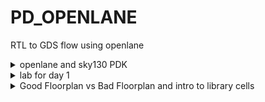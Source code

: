 # PD_OPENLANE
RTL to GDS flow using openlane
<details>
<summary>openlane and sky130 PDK</summary>

### fundametals of chip structure

![image](https://github.com/JiteshNayak2004/PD_OPENLANE/assets/117510555/8ba7b58c-0580-43ec-aaed-bc877bb9ff21)

![image](https://github.com/JiteshNayak2004/PD_OPENLANE/assets/117510555/c2274d58-299e-413e-afb6-d7325d4fc7a7)

![image](https://github.com/JiteshNayak2004/PD_OPENLANE/assets/117510555/eb5c48b1-91c2-4f2f-9df3-e929a357cc5e)


we call the above as a package and not a chip

1. PADS - the ways signal comes inside or goes outside
2. CORE - all the digital logic recides
3. DIE - size of the chip


The core of the chip will contain two types of blocks:
 - **Foundry IP Blocks** (e.g. ADC, DAC, PLL, and SRAM) = blocks which requires some amount of intelligent techniques to build which can only be designed by foundries.
 - **Macro blocks** (e.g. RISC-V SOC and SPI) = pure digital logic blocks compared to IP's which might require some analog parts. 
 
 ![image](https://user-images.githubusercontent.com/87559347/182751377-2810d388-21b0-4df1-b1d4-c72176d80d28.png)

Open Source Digital ASIC Design requires three open-source components:  
- **RTL Designs** = github.com, librecores.org, opencores.org
- **EDA Tools** = OpenROAD, OpenLANE,QFlow  
- **PDK** = Google + Skywater 130nm Production PDK

**PDK (Process Design Kit)** = A set of data files and documents which serves as the interface between the designer and the fab. This includes cell libraries, IO libraries, design rules (DRC, LVS, etc.)

### OPENLANE RTL to GDSII Flow:
## Synthesis
1. The RTL Level Design is then synthesized using a Logic Synthesizer we use yosys for the same here.
2. The RTL Netlist is then converted into a synthesised netlist where there are details about the standard cells and its implementations.
3.  Yosys takes the RTL design and timing .libs and verilog models of standard cells and converts into a RTL Netlist.
4.  abc does the tehnology mapping to the required skywater-pdk variants

#### Synthesis Strategies
Different strategies can be used to synthesize for the either the least area or the best timing. To analyse this, synthesis exploration utility generates a report showing the effect on delays/timing/area et.,

#### Deign Exploration Utility
This is used to suit the design configuration and generate reports with different metrics to select the best. This is also used for regression testing

#### Design For Test - DFT Insertion
1. in a real chip once fabricated we  need to check for manufacturing defects
2. we cannot test individual blocks in an soc thus we need to design the chip such that it can be tested out later
3. DFT is done using scan chains we do this by modifying the flip flop such that it has extra inputs and we can pass test signals to check the functionality of the flip flop
4. we do this using an open source tool called fault

## Floor Planning 
1. This is done by OpenROAD flow The macros and IPs are placed in the core before proceding further This is called as pre-placement. 
2. Floor planning is done separately for the macros and it is called macro floor planning where in the macros are placed in such a way that they are closer to the inputs/outputs/other macros where more connections are present.
3. To prevent the loading effects de-coupling capacitors are placed so that the logic states are well within the noise margin.
   
## power planning

1. When several blocks tap power from a single source, there is a problem of Voltage Drop at the Vdd and Ground source at the Vss which can again push the logic out of the required noise margin into the undefined state.
2. To mitigate this Vdd and Vss are placed as horizontal and vertical strips in the chip so that the blocks can tap power from the nearest source.
3. in power grid creation
   1. **rings**:vdd and vss rings are formed across core and macro
   2. **stripes**: they carry vdd and vss across the chip
   3. **rails** :connect vdd and vss to the standard cell

## Placement
There are two types of placement. The other required logic is placed optimally. Placement is of two steps

1. Global Placement- finds the optimal position for each cells. These positions are not necessarly correct, cells may overlap
2. Detialed Placement - After Global placement is done minimal alterations are done to correct the issues
4. Clock Tree Synthesis
To ensure minimum skew the Clock is routed optimally through the circuit using different algorithms. This is done in the OpenROAD flow by TritonCTS.

5. Fake Antenna and diode swapping
Long wires acts as antennas and cause accumulation of charges during the fabrication process damaging the transistor. To avoid this bridging is used to pass the wire through different layers or an antenna diode cell is added to leak away the charges

OpenLane approach - Insert Fake Diode to every cell input during placement. This matches the footprint of the library of the antenna diode. The Antenna Checker is run to check for violations, if there are violations then the fake diode is swapped with a real one.
OpenROAD approach - In the global route step, the antenna violation is addressed automatically by inserting an antenan diode OpenLane allows the user to chose either of the above approaches

## Routing
This step is used to implement the interconnect using the different metal layers specified in the PDK. There are two steps

1. Global Routing - This is done inside the OpenROAD flow (FastRoute)
2. Detailed Routing - This is performed using TritonRoute outside the OpenROAD flow after the global routing.
3. Before performing this step the Logic Equivalence Check is performed by Yosys, since OpenROAD does some optimisations the circuit.

## RC Extraction
From the .def file, the parasitic extraction is done to generate the .spef file (Standard Prasitic Exchange Format) which produces an accurate analog model of the circuit by including the parasitic effects due to wires, parasitic capacitances, etc.,

## STA
Static timing analysis (STA) is a method of validating the timing performance of a design by checking all possible paths for timing violations. STA breaks a design down into timing paths, calculates the signal propagation delay along each path, and checks for violations of timing constraints inside the design and at the input/output interface.

## Sign-off Steps
It involves a series of checks and simulations to confirm that the design is ready for fabrication 
and meets the desired functionality, performance, power, and reliability targets

Design Rule Check (DRC) is performed by Magic
Layout Versus Schematic (LVS) is performed by Netgen

## GDSII Extraction
1. Once the layout is verified and passes all checks, the final step is to generate the GDSII file format which represents the complete physical layout of the chip.
2. The GDSII file contains the geometric information necessary for fabrication, including the shapes, layers, masks, and other relevant details.
3. The routed .def file is used my Magic to generate the GDSII file

## intro to openlane
1. OpenLane is an automated RTL to GDSII flow based on several components including OpenROAD, Yosys, Magic, Netgen, CVC, SPEF-Extractor, KLayout and a number of custom scripts for design exploration and optimization It also provides a number of custom scripts for design exploration and optimization
2. Currently, it supports both A and B variants of the sky130 PDK, and the C variant of the gf180mcu PDK, and instructions to add support for other (including proprietary) PDKs are documented
3. OpenLane abstracts the underlying open source utilities, and allows users to configure all their behavior with just a single configuration file

OpenLane integrated several key open source tools over the execution stages:

1. RTL Synthesis, Technology Mapping, and Formal Verification : yosys + abc
2. Static Timing Analysis: OpenSTA
3. Floor Planning: init_fp, ioPlacer, pdn and tapcell
4. Placement: RePLace (Global), Resizer and OpenPhySyn (formerly), and OpenDP (Detailed)
5. Clock Tree Synthesis: TritonCTS
6. Fill Insertion: OpenDP/filler_placement
7. Routing: FastRoute or CU-GR (formerly) and TritonRoute (Detailed) or DR-CU
8. SPEF Extraction: OpenRCX or SPEF-Extractor (formerly)
9. GDSII Streaming out: Magic and KLayout
10. DRC Checks: Magic and KLayout
11. LVS check: Netgen
12. Antenna Checks: Magic
13. Circuit Validity Checker: CVC
    
### OpenLane Directory Hierarchy:

``` 
├── OOpenLane             -> directory where the tool can be invoked (run docker first)
│   ├── designs          -> All designs must be extracted from this folder
│   │   │   ├── picorv32a -> Design used as case study for this workshop
│   |   |   ├── ...
|   |   ├── ...
├── pdks                 -> contains pdk related files 
│   ├── skywater-pdk     -> all Skywater 130nm PDKs
│   ├── open-pdks        -> contains scripts that makes the commerical PDK (which is normally just compatible to commercial tools) to also be compatible with the open-source EDA tool
│   ├── sky130A          -> pdk variant made especially compatible for open-source tools
│   │   │  ├── libs.ref  -> files specific to node process (timing lib, cell lef, tech lef) for example is `sky130_fd_sc_hd` (Sky130nm Foundry Standard Cell High Density)  
│   │   │  ├── libs.tech -> files specific for the tool (klayout,netgen,magic...) 
```

Inside a specific design folder contains a `config.tcl` which overrides the default settings on OpenLANE. These configurations are specific to a design (e.g. clock period, clock port, verilog files...). The priority order for the OpenLANE settings:
1. sky130_xxxxx_config.tcl in `OpenLane/designs/[design]/`
2. config.tcl in `OpenLane/designs/[design]/`
3. Default values in `OpenLane/configuration/`
 

</details>


<details>
<summary>lab for day 1</summary>

tool files

![p1](https://github.com/JiteshNayak2004/PD_OPENLANE/assets/117510555/84de87c9-bc7b-487d-9cb0-bc21f8e52575)

process files

![Screenshot from 2023-09-14 18-47-36](https://github.com/JiteshNayak2004/PD_OPENLANE/assets/117510555/f2c8e77b-80a9-4e35-b8bf-0313fc2bd8d8)

running openlane
**1. Run OpenLANE:**
 - `$ make mount` = Open the docker platform inside the `openlane/`
 - `% flow.tcl -interactive` = run script for automating the whole RTL to GDSII flow but in step by step `-interactive` mode
 - `% package require openlane 0.9` == retrives all dependencies for running v0.9 of OpenLANE  
 
![Screenshot from 2023-09-14 18-52-02](https://github.com/JiteshNayak2004/PD_OPENLANE/assets/117510555/3a4e6512-b358-4dae-9a8c-d072a004d91c)

design setup stage
- `% prep -design picorv32a` = Setup the filesystem where the OpenLANE tools can dump the outputs. This also creates a `run/` folder inside the specific design directory which contains the command log files, results, and the reports dump by each tools. These folders will be empty for now except for lef files generated by this design setup stage. This merged the [cell LEF files](https://teamvlsi.com/2020/05/lef-lef-file-in-asic-design.html) `.lef` and [technology LEF files](https://teamvlsi.com/2020/05/lef-lef-file-in-asic-design.html) `.tlef` generating `merged.nom.lef` inside `run/tmp/`

![Screenshot from 2023-09-14 18-53-49](https://github.com/JiteshNayak2004/PD_OPENLANE/assets/117510555/94693ab5-7019-4639-a652-2079dfd768b7)

we see runs being executed

![Screenshot from 2023-09-14 18-58-09](https://github.com/JiteshNayak2004/PD_OPENLANE/assets/117510555/d9ef08b5-1b59-4b7a-b787-6e42693d5012)

synthesizing picorv32 on openlane
- `% run_synthesis` = Run yosys RTL synthesis, ABC scripts (for technology mapping), and OpenSTA.  


```
Synthesis Report
=================


   Number of wires:               9824
   Number of wire bits:          10206
   Number of public wires:        1512
   Number of public wire bits:    1894
   Number of memories:               0
   Number of memory bits:            0
   Number of processes:              0
   Number of cells:              10104
     sky130_fd_sc_hd__a2111o_2       2
     sky130_fd_sc_hd__a211o_2      101
     sky130_fd_sc_hd__a211oi_2       4
     sky130_fd_sc_hd__a21bo_2       19
     sky130_fd_sc_hd__a21boi_2       7
     sky130_fd_sc_hd__a21o_2       414
     sky130_fd_sc_hd__a21oi_2      127
     sky130_fd_sc_hd__a221o_2       65
     sky130_fd_sc_hd__a221oi_2       1
     sky130_fd_sc_hd__a22o_2       197
     sky130_fd_sc_hd__a22oi_2        2
     sky130_fd_sc_hd__a2bb2o_2      16
     sky130_fd_sc_hd__a311o_2       38
     sky130_fd_sc_hd__a31o_2        90
     sky130_fd_sc_hd__a31oi_2       10
     sky130_fd_sc_hd__a32o_2        89
     sky130_fd_sc_hd__a41o_2         2
     sky130_fd_sc_hd__and2_2       283
     sky130_fd_sc_hd__and2b_2       32
     sky130_fd_sc_hd__and3_2        77
     sky130_fd_sc_hd__and3b_2       76
     sky130_fd_sc_hd__and4_2        46
     sky130_fd_sc_hd__and4b_2        6
     sky130_fd_sc_hd__and4bb_2       3
     sky130_fd_sc_hd__buf_1       2735
     sky130_fd_sc_hd__buf_2         16
     sky130_fd_sc_hd__conb_1       106
     sky130_fd_sc_hd__dfxtp_2     1596
     sky130_fd_sc_hd__inv_2         83
     sky130_fd_sc_hd__mux2_2      1817
     sky130_fd_sc_hd__mux4_2       323
     sky130_fd_sc_hd__nand2_2      250
     sky130_fd_sc_hd__nand2b_2       2
     sky130_fd_sc_hd__nand3_2       18
     sky130_fd_sc_hd__nand3b_2       3
     sky130_fd_sc_hd__nand4_2        2
     sky130_fd_sc_hd__nor2_2       185
     sky130_fd_sc_hd__nor3_2        11
     sky130_fd_sc_hd__nor3b_2        3
     sky130_fd_sc_hd__nor4_2         4
     sky130_fd_sc_hd__nor4b_2        3
     sky130_fd_sc_hd__o2111a_2       1
     sky130_fd_sc_hd__o211a_2      224
     sky130_fd_sc_hd__o211ai_2       6
     sky130_fd_sc_hd__o21a_2       154
     sky130_fd_sc_hd__o21ai_2       94
     sky130_fd_sc_hd__o21ba_2       15
     sky130_fd_sc_hd__o21bai_2       3
     sky130_fd_sc_hd__o221a_2       19
     sky130_fd_sc_hd__o221ai_2       1
     sky130_fd_sc_hd__o22a_2        26
     sky130_fd_sc_hd__o22ai_2        1
     sky130_fd_sc_hd__o2bb2a_2       7
     sky130_fd_sc_hd__o311a_2       31
     sky130_fd_sc_hd__o311ai_2       2
     sky130_fd_sc_hd__o31a_2        21
     sky130_fd_sc_hd__o31ai_2        2
     sky130_fd_sc_hd__o32a_2        14
     sky130_fd_sc_hd__o41a_2         1
     sky130_fd_sc_hd__or2_2        337
     sky130_fd_sc_hd__or2b_2        20
     sky130_fd_sc_hd__or3_2        102
     sky130_fd_sc_hd__or3b_2        17
     sky130_fd_sc_hd__or4_2         29
     sky130_fd_sc_hd__or4b_2         6
     sky130_fd_sc_hd__xnor2_2       78
     sky130_fd_sc_hd__xor2_2        29

   Chip area for module '\picorv32': 102957.494400

```

```
Flop ratio = Number of D Flip flops = 1596  = 0.1579
             ______________________   _____
             Total Number of cells    10104
```


After running synthesis, inside the `runs/[date]/results/synthesis` is `picorv32a_synthesis.v` which is the mapping of the netlist to standard cell library using ABC. The `runs/[date]/reports/synthesis` will contain synthesis statistic reports and static timing analysis reports. The `runs/[date]/synthesis/logs` contains log files for the terminal output dumps for running yosys and OpenSTA.
</details>

<details>
 <summary>Good Floorplan vs Bad Floorplan and intro to library cells </summary>
 
## floor plan stage

### Find height and width of core and die.
Core is where the logic blocks are placed and this seats at the center of the die. The width and height depends on dimensions of each standard cells on the netlist. Utilization factor is (area occupied by netlist)/(total area of the core). In practical scenario, utilization factor is 0.5 to 0.6. This is space occupied by netlist only, the remaining space is for routing and more additional cells. Aspect ratio is (height)/(width) of core, so only aspect ratio of 1 will produce a square core shape.

### Define location of Preplaced Cell.

1. These are reusable complex logicblocks or modules or IPs or macros that is already implemented (memory, clock-gating cell, mux, comparator...) . The placement on the core is user-defined and must be done before placement and routing (thus preplaced cells). The automated place and route tools will not be able to touch and move these preplaced cells so this must be very well defined

2. Surround preplaced cells with decoupling capacitors.The complex preplaced logicblock requires a high amount of current from the powersource for current switching. But since there is a distance between the main powersource and the logicblock, there will be voltage drop due to the resistance and inductance of the wire. This might cause the voltage at the logicblock to be not within the noise margin range anymore (logic is unstable). The solution is to use decoupling capacitors near the logic block, this capacitor will send enough current needed by the logicblock to switch within the noise margin range.

#### decoupling capacitors
1. The purpose of the decoupling capacitor is to charge the circuit. When a switching activity occurs, the decoupling capacitor transfers some of its charge to the circuit.
2. Decoupling capacitors are large capacitors that store electrical charge. They have a voltage across them similar to that of the power supply
3. When a circuit switches, the decoupling capacitor acts as a power source for the circuit, effectively isolating it from the main power supply. During switching events, the decoupling capacitor supplies the necessary current to the circuit
4. to minimize voltage drops, these capacitors are positioned in close proximity to the circuit. They ensure that the circuit receives the required current during switching operations. 
5. During periods of no switching activity, the decoupling capacitor replenishes its charge from the power supply
6. decoupling caps also help in  mitigating noise and maintaining consistent voltage for delicate components.
7. As electronic apparatuses operate at elevated frequencies, abrupt shifts in current demands can incite voltage fluctuations and unwanted noise,
   thereby resulting in performance dilemmas and signal deterioration.
9. Decoupling capacitors, akin to a safeguard, establish a local storehouse of electrical charge that can swiftly respond to these fluctuations.
   Essentially, they act as reservoirs, storing and disbursing electrical energy as required, effectively sieving out undesirable noise and voltage oscillations.
   
### power planning
1. Power planning in integrated circuit (IC) design involves the careful consideration and distribution of power and ground connections to ensure proper functionality and performance of the chip.
2. One important aspect of power planning is the placement of multiple ground (GND) and supply voltage (VDD) points throughout the IC layout.
3. The need for multiple GND and VDD points arises due to several reasons by providing multiple GND and VDD points, the power can be distributed more evenly throughout the chip, reducing the chances of voltage drops and improving overall power delivery efficiency.
4. Ground bounce occurs when there are variations in the voltage levels of different GND points due to transient currents. This current flow to the ground creates an inductive effect,
   which causes the ground voltage to rise or fall momentarily which can lead to logic's in ckts to change for a moment
6. Similarly, power supply noise refers to fluctuations in the VDD levels caused by switching events.
7. By strategically placing multiple GND and VDD points, the impact of ground bounce and power supply noise can be minimized, improving circuit performance and reducing the risk of functional failures.


### pin placement
1. Pin placement in physical design is all about how and where we put the input/output pins on a chip or circuit board. 
2. It's important because it affects how well signals move around, how little they get messed up, and how easy it is to build and test the device.
3. We have to think about things like keeping the signals strong, spreading out power evenly, managing heat, and making sure it fits with standard connectors and packaging.
4. When we do this pin placement right, it makes the electronic system more reliable, easier to build, and more user-friendly.

![image](https://github.com/JiteshNayak2004/PD_OPENLANE/assets/117510555/4ce61e33-1955-48e4-8a55-d834ab544a9a)
![image](https://github.com/JiteshNayak2004/PD_OPENLANE/assets/117510555/b8930ea2-483d-466a-be27-27abb4d2f767)

   
</details>

